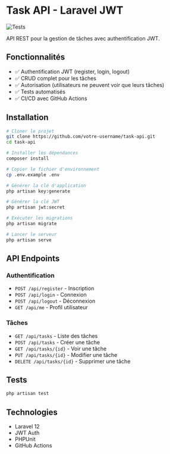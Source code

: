 # Task API - Laravel JWT

![Tests](https://github.com/votre-username/task-api/workflows/Tests/badge.svg)

API REST pour la gestion de tâches avec authentification JWT.

## Fonctionnalités

- ✅ Authentification JWT (register, login, logout)
- ✅ CRUD complet pour les tâches
- ✅ Autorisation (utilisateurs ne peuvent voir que leurs tâches)
- ✅ Tests automatisés
- ✅ CI/CD avec GitHub Actions

## Installation

```bash
# Cloner le projet
git clone https://github.com/votre-username/task-api.git
cd task-api

# Installer les dépendances
composer install

# Copier le fichier d'environnement
cp .env.example .env

# Générer la clé d'application
php artisan key:generate

# Générer la clé JWT
php artisan jwt:secret

# Exécuter les migrations
php artisan migrate

# Lancer le serveur
php artisan serve
```

## API Endpoints

### Authentification
- `POST /api/register` - Inscription
- `POST /api/login` - Connexion
- `POST /api/logout` - Déconnexion
- `GET /api/me` - Profil utilisateur

### Tâches
- `GET /api/tasks` - Liste des tâches
- `POST /api/tasks` - Créer une tâche
- `GET /api/tasks/{id}` - Voir une tâche
- `PUT /api/tasks/{id}` - Modifier une tâche
- `DELETE /api/tasks/{id}` - Supprimer une tâche

## Tests

```bash
php artisan test
```

## Technologies

- Laravel 12
- JWT Auth
- PHPUnit
- GitHub Actions